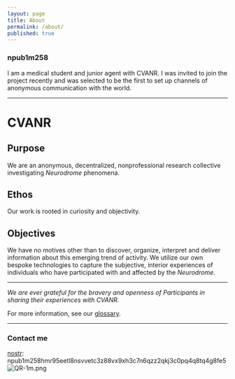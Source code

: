 ```yaml
---
layout: page
title: About
permalink: /about/
published: true
---
```

### npub1m258
I am a medical student and junior agent with CVANR. I was invited to join the project recently and was selected to be the first to set up channels of anonymous communication with the world.

-------------------------------------------------------------------------------------------------------
# CVANR 
## Purpose 
We are an anonymous, decentralized, nonprofessional research collective investigating _Neurodrome_ phenomena. 

## Ethos
Our work is rooted in curiosity and objectivity. 

## Objectives
We have no motives other than to discover, organize, interpret and deliver information about this emerging trend of activity. We utilize our own bespoke technologies to capture the subjective, interior experiences of individuals who have participated with and affected by the _Neurodrome_.

-------------------------------------------------------------------------------------------------------

_We are ever grateful for the bravery and openness of Participants in sharing their experiences with CVANR._

For more information, see our [glossary](https://npub1m258.github.io/glossary/).

-------------------------------------------------------------------------------------------------------
### Contact me
[nostr](https://nostr.com):
npub1m258hmr95eetl8nsvvetc3z88vx9xh3c7n6qzz2qkj3c0pq4q8tq4g8fe5
![QR-1m.png]({{site.baseurl}}/QR-1m.png)
